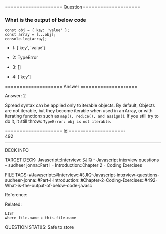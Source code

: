 ==================== Question ====================  

### What is the output of below code

<!-- codeblock-start -->
<pre><code class="hljs language-javascript"><span class="hljs-keyword">const</span> obj = { <span class="hljs-attr">key</span>: <span class="hljs-string">'value'</span> };
<span class="hljs-keyword">const</span> array = [...obj];
<span class="hljs-variable language_">console</span>.<span class="hljs-title function_">log</span>(array);
</code></pre>
<!-- codeblock-end -->

- 1: ['key', 'value']

- 2: TypeError

- 3: []

- 4: ['key']  

==================== Answer ====================  

Answer: 2

Spread syntax can be applied only to iterable objects. By default, Objects are not iterable, but they become iterable when used in an Array, or with iterating functions such as `map(), reduce(), and assign()`. If you still try to do it, it still throws `TypeError: obj is not iterable`.

==================== Id ====================  
492

---

DECK INFO

TARGET DECK: Javascript::Interview::SJIQ - Javascript interview questions - sudheer jonna::Part I - Introduction::Chapter 2 - Coding Exercises

FILE TAGS: #Javascript::#Interview::#SJIQ-Javascript-interview-questions-sudheer-jonna::#Part-I-Introduction::#Chapter-2-Coding-Exercises::#492-What-is-the-output-of-below-code-javasc

Reference:

Related:

```dataview
LIST
where file.name = this.file.name
```

QUESTION STATUS: Safe to store
